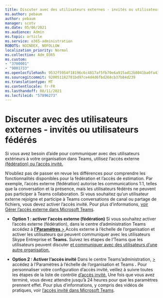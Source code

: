 ```yaml
---
title: Discuter avec des utilisateurs externes - invités ou utilisateurs fédérés
ms.author: pebaum
author: pebaum
manager: scotv
ms.date: 05/06/2021
ms.audience: Admin
ms.topic: article
ms.service: o365-administration
ROBOTS: NOINDEX, NOFOLLOW
localization_priority: Normal
ms.collection: Adm_O365
ms.custom:
- "3700001"
- "9001733"
ms.openlocfilehash: 9532f5954f18196c6c4817af5fb70e6a915ad12b8041ba0fa4306eb4b35f78e0
ms.sourcegitcommit: 920051182781bd97ce4d4d6fbd268cb37b84d239
ms.translationtype: MT
ms.contentlocale: fr-FR
ms.lasthandoff: 08/11/2021
ms.locfileid: "57896273"
---
```

# <a name="chat-with-external-users---guests-or-federated-users"></a>Discuter avec des utilisateurs externes - invités ou utilisateurs fédérés

Si vous avez besoin d’aide pour communiquer avec des utilisateurs extérieurs à votre organisation dans Teams, utilisez l’accès externe [(fédération) ou l’accès invité.](https://docs.microsoft.com/microsoftteams/manage-external-access#external-access-vs-guest-access)

N’oubliez pas de passer en revue les différences pour comprendre les fonctionnalités disponibles pour la fédération et l’accès de estimation. Par exemple, l’accès externe (fédération) autorise les communications 1:1, telles que la conversation et la présence, mais les utilisateurs fédérés ne peuvent pas participer à Teams collaboration. Si vous souhaitez qu’un utilisateur externe rejoigne et participe à Teams conversations de canal ou partage de fichiers, vous devez activer l’accès invité. Pour plus d’informations, [voir Gérer l’accès externe dans Microsoft Teams](https://docs.microsoft.com/microsoftteams/manage-external-access#external-access-vs-guest-access).

- **Option 1 : activer l’accès externe (fédération)** Si vous souhaitez activer l’accès externe (fédération), dans le centre d’administration Teams accédez à [ **l’Paramètres**  > ](https://admin.teams.microsoft.com/company-wide-settings/external-communications) Accès externe à l’échelle de l’organisation et activer les utilisateurs qui peuvent communiquer avec les utilisateurs Skype Entreprise et **Teams.** Suivez les étapes de l’Teams que les utilisateurs peuvent discuter [et communiquer avec des utilisateurs d’une autre organisation.](https://docs.microsoft.com/microsoftteams/manage-external-access#let-your-teams-users-chat-and-communicate-with-users-in-another-organization)

- **Option 2 : Activer l’accès invité** Dans le centre Teams’administration, [   > ](https://admin.teams.microsoft.com/company-wide-settings/guest-configuration) accédez à l’Paramètres à l’échelle de l’organisation et Teams **.** Pour personnaliser votre configuration d’accès invité, veillez à suivre toutes les étapes de la liste de contrôle [d’accès invité.](https://docs.microsoft.com/microsoftteams/guest-access-checklist) Une fois que vous avez terminé, vous devez attendre jusqu’à 24 heures pour que les paramètres prennent effet. Pour plus d’informations, y compris des vidéos de pratiques, voir [l’accès invité dans Microsoft Teams](https://docs.microsoft.com/microsoftteams/guest-access).